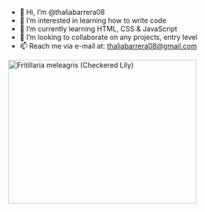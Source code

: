 - 👋 Hi, I’m @thaliabarrera08
- 👀 I’m interested in learning how to write code
- 🌱 I’m currently learning HTML, CSS & JavaScript
- 💞️ I’m looking to collaborate on any projects, entry level
- 📫 Reach me via e-mail at: thaliabarrera08@gmail.com
<img src="https://www.gardenia.net/storage/app/public/uploads/images/detail/Fritillaria%20meleagris%20Optimized.jpg" alt="Fritillaria meleagris (Checkered Lily)" jsname="HiaYvf" jsaction="load:XAeZkd;" class="n3VNCb" data-noaft="1" style="width: 383px; height: 292.882px; margin: 0px;">

<!---
thaliabarrera08/thaliabarrera08 is a ✨ special ✨ repository because its `README.md` (this file) appears on your GitHub profile.
You can click the Preview link to take a look at your changes.
--->
